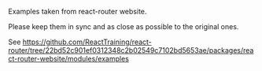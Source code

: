 Examples taken from react-router website.

Please keep them in sync and as close as possible to the original ones.

See https://github.com/ReactTraining/react-router/tree/22bd52c901ef0312348c2b02549c7102bd5653ae/packages/react-router-website/modules/examples
